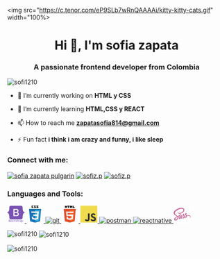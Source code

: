 <img src="https://c.tenor.com/eP9SLb7wRnQAAAAi/kitty-kitty-cats.gif" width="100%>



<h1 align="center">Hi 👋, I'm sofia zapata</h1>
<h3 align="center">A passionate frontend developer from Colombia</h3>

<p align="left"> <img src="https://komarev.com/ghpvc/?username=sofi1210&label=Profile%20views&color=0e75b6&style=flat" alt="sofi1210" /> </p>

- 🔭 I’m currently working on **HTML y CSS**

- 🌱 I’m currently learning **HTML,CSS y REACT**

- 📫 How to reach me **zapatasofia814@gmail.com**

- ⚡ Fun fact **i think i am crazy and funny, i like sleep**

<h3 align="left">Connect with me:</h3>
<p align="left">
<a href="https://fb.com/sofia zapata pulgarin" target="blank"><img align="center" src="https://raw.githubusercontent.com/rahuldkjain/github-profile-readme-generator/master/src/images/icons/Social/facebook.svg" alt="sofia zapata pulgarin" height="30" width="40" /></a>
<a href="https://instagram.com/sofiz.p" target="blank"><img align="center" src="https://raw.githubusercontent.com/rahuldkjain/github-profile-readme-generator/master/src/images/icons/Social/instagram.svg" alt="sofiz.p" height="30" width="40" /></a>
<a href="https://discord.gg/sofiz.p" target="blank"><img align="center" src="https://raw.githubusercontent.com/rahuldkjain/github-profile-readme-generator/master/src/images/icons/Social/discord.svg" alt="sofiz.p" height="30" width="40" /></a>
</p>

<h3 align="left">Languages and Tools:</h3>
<p align="left"> <a href="https://getbootstrap.com" target="_blank" rel="noreferrer"> <img src="https://raw.githubusercontent.com/devicons/devicon/master/icons/bootstrap/bootstrap-plain-wordmark.svg" alt="bootstrap" width="40" height="40"/> </a> <a href="https://www.w3schools.com/css/" target="_blank" rel="noreferrer"> <img src="https://raw.githubusercontent.com/devicons/devicon/master/icons/css3/css3-original-wordmark.svg" alt="css3" width="40" height="40"/> </a> <a href="https://git-scm.com/" target="_blank" rel="noreferrer"> <img src="https://www.vectorlogo.zone/logos/git-scm/git-scm-icon.svg" alt="git" width="40" height="40"/> </a> <a href="https://www.w3.org/html/" target="_blank" rel="noreferrer"> <img src="https://raw.githubusercontent.com/devicons/devicon/master/icons/html5/html5-original-wordmark.svg" alt="html5" width="40" height="40"/> </a> <a href="https://developer.mozilla.org/en-US/docs/Web/JavaScript" target="_blank" rel="noreferrer"> <img src="https://raw.githubusercontent.com/devicons/devicon/master/icons/javascript/javascript-original.svg" alt="javascript" width="40" height="40"/> </a> <a href="https://postman.com" target="_blank" rel="noreferrer"> <img src="https://www.vectorlogo.zone/logos/getpostman/getpostman-icon.svg" alt="postman" width="40" height="40"/> </a> <a href="https://reactnative.dev/" target="_blank" rel="noreferrer"> <img src="https://reactnative.dev/img/header_logo.svg" alt="reactnative" width="40" height="40"/> </a> <a href="https://sass-lang.com" target="_blank" rel="noreferrer"> <img src="https://raw.githubusercontent.com/devicons/devicon/master/icons/sass/sass-original.svg" alt="sass" width="40" height="40"/> </a> </p>

<p><img align="left" src="https://github-readme-stats.vercel.app/api/top-langs?username=sofi1210&show_icons=true&locale=en&layout=compact" alt="sofi1210" /></p>

<p>&nbsp;<img align="center" src="https://github-readme-stats.vercel.app/api?username=sofi1210&show_icons=true&locale=en" alt="sofi1210" /></p>

<p><img align="center" src="https://github-readme-streak-stats.herokuapp.com/?user=sofi1210&" alt="sofi1210" /></p>

